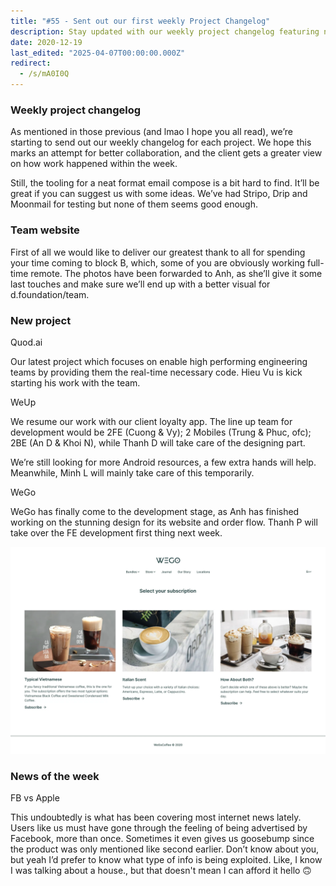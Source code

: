 ```yaml
---
title: "#55 - Sent out our first weekly Project Changelog"
description: Stay updated with our weekly project changelog featuring new developments on Quod.ai, WeUp, WeGo, team updates, and insights on the Facebook vs Apple privacy debate.
date: 2020-12-19
last_edited: "2025-04-07T00:00:00.000Z"
redirect:
  - /s/mA0I0Q
---
```


### Weekly project changelog

As mentioned in those previous (and lmao I hope you all read), we’re starting to send out our weekly changelog for each project. We hope this marks an attempt for better collaboration, and the client gets a greater view on how work happened within the week.

Still, the tooling for a neat format email compose is a bit hard to find. It’ll be great if you can suggest us with some ideas. We’ve had Stripo, Drip and Moonmail for testing but none of them seems good enough.

### Team website

First of all we would like to deliver our greatest thank to all for spending your time coming to block B, which, some of you are obviously working full-time remote. The photos have been forwarded to Anh, as she’ll give it some last touches and make sure we’ll end up with a better visual for d.foundation/team.

### New project

Quod.ai

Our latest project which focuses on enable high performing engineering teams by providing them the real-time necessary code. Hieu Vu is kick starting his work with the team.

WeUp

We resume our work with our client loyalty app. The line up team for development would be 2FE (Cuong & Vy); 2 Mobiles (Trung & Phuc, ofc); 2BE (An D & Khoi N), while Thanh D will take care of the designing part.

We’re still looking for more Android resources, a few extra hands will help. Meanwhile, Minh L will mainly take care of this temporarily.

WeGo

WeGo has finally come to the development stage, as Anh has finished working on the stunning design for its website and order flow. Thanh P will take over the FE development first thing next week.

![](assets/notion-image-1744007112428-dbd4z.webp)

### News of the week

FB vs Apple

This undoubtedly is what has been covering most internet news lately. Users like us must have gone through the feeling of being advertised by Facebook, more than once. Sometimes it even gives us goosebump since the product was only mentioned like second earlier. Don’t know about you, but yeah I’d prefer to know what type of info is being exploited. Like, I know I was talking about a house., but that doesn't mean I can afford it hello 🙃
